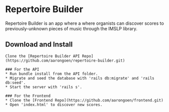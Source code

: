 # Repertoire Builder

Repertoire Builder is an app where a where organists can discover scores to previously-unknown pieces of music through the IMSLP library.

## Download and Install

    Clone the [Repertoire Builder API Repo](https://github.com/aarongoen/repertoire-builder.git)

    ### For the API
    * Run bundle install from the API folder.
    * Migrate and seed the database with 'rails db:migrate' and 'rails db:seed'.
    * Start the server with 'rails s'.

    ### For the Frontend
    * Clone the [Frontend Repo](https://github.com/aarongoen/frontend.git)
    * Open 'index.html' to discover new scores.







    


